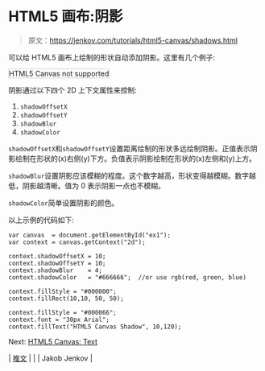 # HTML5 画布:阴影

> 原文：<https://jenkov.com/tutorials/html5-canvas/shadows.html>

可以给 HTML5 画布上绘制的形状自动添加阴影。这里有几个例子:

<canvas id="ex1" width="500" height="200" style="border: 1px solid #cccccc;">HTML5 Canvas not supported</canvas>

阴影通过以下四个 2D 上下文属性来控制:

1.  `shadowOffsetX`
2.  `shadowOffsetY`
3.  `shadowBlur`
4.  `shadowColor`

`shadowOffsetX`和`shadowOffsetY`设置距离绘制的形状多远绘制阴影。正值表示阴影绘制在形状的(x)右侧(y)下方。负值表示阴影绘制在形状的(x)左侧和(y)上方。

`shadowBlur`设置阴影应该模糊的程度。这个数字越高，形状变得越模糊。数字越低，阴影越清晰。值为 0 表示阴影一点也不模糊。

`shadowColor`简单设置阴影的颜色。

以上示例的代码如下:

```
var canvas  = document.getElementById("ex1");
var context = canvas.getContext("2d");

context.shadowOffsetX = 10;
context.shadowOffsetY = 10;
context.shadowBlur    = 4;
context.shadowColor   = "#666666";  //or use rgb(red, green, blue)

context.fillStyle = "#000000";
context.fillRect(10,10, 50, 50);

context.fillStyle = "#000066";
context.font = "30px Arial";
context.fillText("HTML5 Canvas Shadow", 10,120);

```

Next: [HTML5 Canvas: Text](/tutorials/html5-canvas/text.html)

| [推文](https://twitter.com/intent/tweet?url=http://tutorials.jenkov.com/tutorials/html5-canvas/shadows.html&original_referer=jjenkov) |
|  | Jakob Jenkov |